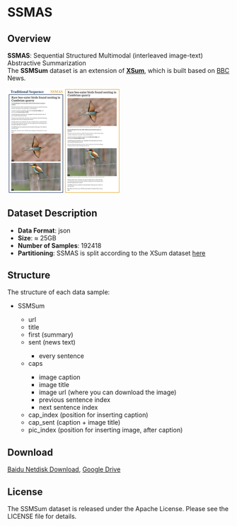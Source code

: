 # SSMAS

## Overview
**SSMAS**: Sequential Structured Multimodal (interleaved image-text) Abstractive Summarization  
The **SSMSum** dataset is an extension of [**XSum**](https://github.com/EdinburghNLP/XSum), which is built based on [BBC](https://www.bbc.com/news) News.  

<img src="https://github.com/Anonymous-2025-04/SSMSum/blob/main/SSMAS.jpg" alt="Excluding title and first sentence (summary)" style="zoom:25%;" />


## Dataset Description

- **Data Format**: json  
- **Size**: ≈ 25GB  
- **Number of Samples**: 192418  
- **Partitioning**: SSMAS is split according to the XSum dataset [here](https://github.com/EdinburghNLP/XSum/blob/master/XSum-Dataset/XSum-TRAINING-DEV-TEST-SPLIT-90-5-5.json)

## Structure

The structure of each data sample:

<ul>
    <li>SSMSum</li>
    <ul>
        <li>url</li>
        <li>title</li>
        <li>first (summary)</li>
        <li>sent (news text)</li>
        <ul>
            <li>every sentence</li>
        </ul>
        <li>caps</li>
        <ul>
            <li>image caption</li>
            <li>image title</li>
            <li>image url (where you can download the image)</li>
            <li>previous sentence index</li>
            <li>next sentence index</li>
        </ul>
        <li>cap_index (position for inserting caption)</li>
        <li>cap_sent (caption + image title)</li>
        <li>pic_index (position for inserting image, after caption)</li>
    </ul>
</ul>

## Download  

[Baidu Netdisk Download](https://pan.baidu.com/s/1sccjD5waAxcrBVnv5B0S5Q?pwd=47wl), [Google Drive](https://drive.google.com/file/d/1jZMUh6ytKc-1dG08oT5nIXg2nd2faojF/view?usp=drive_link)

## License

The SSMSum dataset is released under the Apache License. Please see the LICENSE file for details.
